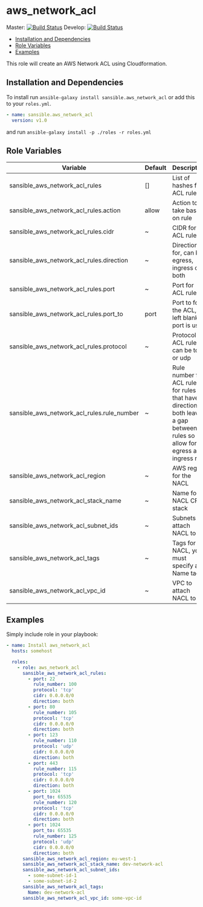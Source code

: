 # aws_network_acl

Master: [![Build Status](https://travis-ci.org/sansible/aws_network_acl.svg?branch=master)](https://travis-ci.org/sansible/aws_network_acl)
Develop: [![Build Status](https://travis-ci.org/sansible/aws_network_acl.svg?branch=develop)](https://travis-ci.org/sansible/aws_network_acl)

* [Installation and Dependencies](#installation-and-dependencies)
* [Role Variables](#role-variables)
* [Examples](#examples)

This role will create an AWS Network ACL using Cloudformation.

## Installation and Dependencies

To install run `ansible-galaxy install sansible.aws_network_acl` or add this to your
`roles.yml`.

```YAML
- name: sansible.aws_network_acl
  version: v1.0
```

and run `ansible-galaxy install -p ./roles -r roles.yml`

## Role Variables

|Variable|Default|Description|
|---|---|---|
|sansible_aws_network_acl_rules|[]|List of hashes for ACL rules|
|sansible_aws_network_acl_rules.action|allow|Action to take based on rule|
|sansible_aws_network_acl_rules.cidr|~|CIDR for ACL rule|
|sansible_aws_network_acl_rules.direction|~|Direction for, can be egress, ingress or both|
|sansible_aws_network_acl_rules.port|~|Port for ACL rule|
|sansible_aws_network_acl_rules.port_to|port|Port to for the ACL, if left blank port is used|
|sansible_aws_network_acl_rules.protocol|~|Protocol for ACL rule, can be tcp or udp|
|sansible_aws_network_acl_rules.rule_number|~|Rule number for ACL rule, for rules that have a direction of both leave a gap between rules so allow for an egress and ingress rule|
|sansible_aws_network_acl_region|~|AWS region for the NACL|
|sansible_aws_network_acl_stack_name|~|Name for NACL CF stack|
|sansible_aws_network_acl_subnet_ids|~|Subnets to attach NACL to|
|sansible_aws_network_acl_tags|~|Tags for the NACL, you must specify a Name tag|
|sansible_aws_network_acl_vpc_id|~|VPC to attach NACL to|

## Examples

Simply include role in your playbook:

```YAML
- name: Install aws_network_acl
  hosts: somehost

  roles:
    - role: aws_network_acl
      sansible_aws_network_acl_rules:
        - port: 22
          rule_number: 100
          protocol: 'tcp'
          cidr: 0.0.0.0/0
          direction: both
        - port: 80
          rule_number: 105
          protocol: 'tcp'
          cidr: 0.0.0.0/0
          direction: both
        - port: 123
          rule_number: 110
          protocol: 'udp'
          cidr: 0.0.0.0/0
          direction: both
        - port: 443
          rule_number: 115
          protocol: 'tcp'
          cidr: 0.0.0.0/0
          direction: both
        - port: 1024
          port_to: 65535
          rule_number: 120
          protocol: 'tcp'
          cidr: 0.0.0.0/0
          direction: both
        - port: 1024
          port_to: 65535
          rule_number: 125
          protocol: 'udp'
          cidr: 0.0.0.0/0
          direction: both
      sansible_aws_network_acl_region: eu-west-1
      sansible_aws_network_acl_stack_name: dev-network-acl
      sansible_aws_network_acl_subnet_ids:
        - some-subnet-id-1
        - some-subnet-id-2
      sansible_aws_network_acl_tags:
        Name: dev-network-acl
      sansible_aws_network_acl_vpc_id: some-vpc-id
```

